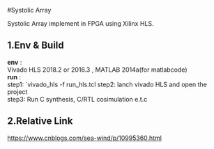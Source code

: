 #Systolic Array 

Systolic Array implement in FPGA using Xilinx HLS.

## 1.Env & Build  
 **env** :   
 Vivado HLS 2018.2 or 2016.3 , MATLAB 2014a(for matlabcode)  
 **run** :  
 step1: `vivado_hls -f run_hls.tcl
 step2: lanch vivado HLS and open the project  
 step3: Run C synthesis, C/RTL cosimulation e.t.c

## 2.Relative Link  
https://www.cnblogs.com/sea-wind/p/10995360.html